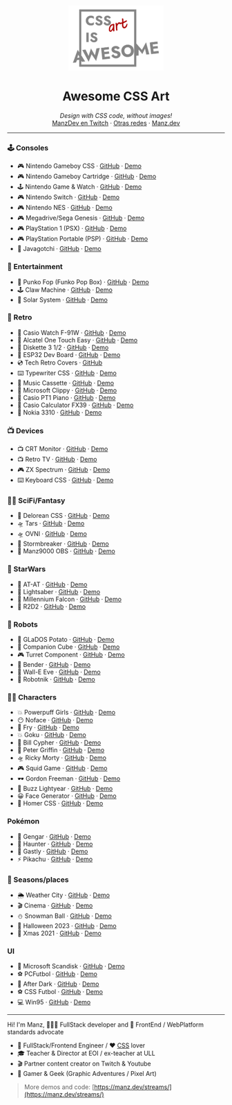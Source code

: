 <div align="center">
  <img height="150" src="./css-art-is-awesome.png">
  <h1>Awesome CSS Art</h1>
  <i>Design with CSS code, without images!</i>
</div>

<div align="center">
  <a href="https://twitch.tv/ManzDev">ManzDev en Twitch</a> · <a href="https://links.manz.dev">Otras redes</a> · <a href="https://manz.dev">Manz.dev</a>
</div>

---

### 🕹️ Consoles
- 🎮 Nintendo Gameboy CSS · [GitHub](https://github.com/ManzDev/twitch-gameboy-css) · [Demo](https://manzdev.github.io/twitch-gameboy-css)
- 🎮 Nintendo Gameboy Cartridge · [GitHub](https://github.com/ManzDev/twitch-gameboy-cartridge) · [Demo](https://manzdev.github.io/twitch-gameboy-cartridge)
- 🕹️ Nintendo Game & Watch · [GitHub](https://github.com/ManzDev/twitch-nintendo-game-watch-css) · [Demo](https://manzdev.github.io/twitch-nintendo-game-watch-css)
- 🎮 Nintendo Switch · [GitHub](https://github.com/ManzDev/twitch-nintendo-switch) · [Demo](https://manzdev.github.io/twitch-nintendo-switch)
- 🎮 Nintendo NES · [GitHub](https://github.com/ManzDev/twitch-nintendo-nes) · [Demo](https://manzdev.github.io/twitch-nintendo-nes)
- 🎮 Megadrive/Sega Genesis · [GitHub](https://github.com/ManzDev/twitch-megadrive-genesis) · [Demo](https://manzdev.github.io/twitch-megadrive-genesis)
- 🎮 PlayStation 1 (PSX) · [GitHub](https://github.com/ManzDev/twitch-psx) · [Demo](https://manzdev.github.io/twitch-psx)
- 🎮 PlayStation Portable (PSP) · [GitHub](https://github.com/ManzDev/twitch-psp) · [Demo](https://manzdev.github.io/twitch-psp)
- 🥚 Javagotchi · [GitHub](https://github.com/ManzDev/javagotchi) · [Demo](https://manzdev.github.io/javagotchi)

### 👾 Entertainment

- 🤖 Punko Fop (Funko Pop Box) · [GitHub](https://github.com/ManzDev/twitch-punko-fop) · [Demo](https://manzdev.github.io/twitch-punko-fop)
- 🕹️ Claw Machine · [GitHub](https://github.com/ManzDev/twitch-claw-machine) · [Demo](https://manzdev.github.io/twitch-claw-machine)
- 🌌 Solar System · [GitHub](https://github.com/ManzDev/twitch-solar-system) · [Demo](https://manzdev.github.io/twitch-solar-system)

### 💾 Retro

- 🎹 Casio Watch F-91W · [GitHub](https://github.com/ManzDev/twitch-casio) · [Demo](https://manzdev.github.io/twitch-casio)
- 📱 Alcatel One Touch Easy · [GitHub](https://github.com/ManzDev/twitch-alcatel-one-touch-easy) · [Demo](https://manzdev.github.io/twitch-alcatel-one-touch-easy)
- 💾 Diskette 3 1/2 · [GitHub](https://github.com/ManzDev/twitch-diskette) · [Demo](https://manzdev.github.io/twitch-diskette)
- 🔌 ESP32 Dev Board · [GitHub](https://github.com/ManzDev/twitch-esp32-css) · [Demo](https://manzdev.github.io/twitch-esp32-css)
- 💿 Tech Retro Covers · [GitHub](https://github.com/ManzDev/twitch-cover-dev)
- ⌨️ Typewriter CSS · [GitHub](https://github.com/ManzDev/twitch-typewriter-css) · [Demo](https://manzdev.github.io/twitch-typewriter-css)
- 💾 Music Cassette · [GitHub](https://github.com/ManzDev/twitch-cassette) · [Demo](https://manzdev.github.io/twitch-cassette)
- 📎 Microsoft Clippy · [GitHub](https://github.com/ManzDev/twitch-clippy) · [Demo](https://manzdev.github.io/twitch-clippy)
- 🎹 Casio PT1 Piano · [GitHub](https://github.com/ManzDev/twitch-casio-pt1) · [Demo](https://manzdev.github.io/twitch-casio-pt1)
- 🎹 Casio Calculator FX39 · [GitHub](https://github.com/ManzDev/twitch-casio-fx39) · [Demo](https://manzdev.github.io/twitch-casio-fx39)
- 📱 Nokia 3310 · [GitHub](https://github.com/ManzDev/twitch-nokia3310) · [Demo](https://manzdev.github.io/twitch-nokia3310)

### 📺 Devices

- 📺 CRT Monitor · [GitHub](https://github.com/ManzDev/twitch-crt-monitor) · [Demo](https://manzdev.github.io/twitch-crt-monitor)
- 📺 Retro TV · [GitHub](https://github.com/ManzDev/twitch-tv) · [Demo](https://manzdev.github.io/twitch-tv)
- 🎮 ZX Spectrum · [GitHub](https://github.com/ManzDev/twitch-zx-spectrum) · [Demo](https://manzdev.github.io/twitch-zx-spectrum)
- ⌨️ Keyboard CSS · [GitHub](https://github.com/ManzDev/twitch-keyboard) · [Demo](https://manzdev.github.io/twitch-keyboard)


### 🧙‍♂️ SciFi/Fantasy

- 🚗 Delorean CSS · [GitHub](https://github.com/ManzDev/twitch-delorean-css) · [Demo](https://manzdev.github.io/twitch-delorean-css)
- 🛸 Tars · [GitHub](https://github.com/ManzDev/twitch-tars) · [Demo](https://manzdev.github.io/twitch-tars)
- 🛸 OVNI · [GitHub](https://github.com/ManzDev/twitch-ovni) · [Demo](https://manzdev.github.io/twitch-ovni)
- 🔨 Stormbreaker · [GitHub](https://github.com/ManzDev/twitch-stormbreaker) · [Demo](https://manzdev.github.io/twitch-stormbreaker)
- 🎥 Manz9000 OBS · [GitHub](https://github.com/ManzDev/twitch-manz9000-obs) · [Demo](https://manzdev.github.io/twitch-manz9000-obs)

### 🌌 StarWars

- 🤖 AT-AT · [GitHub](https://github.com/ManzDev/twitch-at-at) · [Demo](https://manzdev.github.io/twitch-at-at)
- 🔦 Lightsaber · [GitHub](https://github.com/ManzDev/twitch-lightsaber) · [Demo](https://manzdev.github.io/twitch-lightsaber)
- 🚀 Millennium Falcon · [GitHub](https://github.com/ManzDev/twitch-millennium-falcon) · [Demo](https://manzdev.github.io/twitch-millennium-falcon)
- 🤖 R2D2 · [GitHub](https://github.com/ManzDev/twitch-r2d2) · [Demo](https://manzdev.github.io/twitch-r2d2)

### 🤖 Robots

- 🤖 GLaDOS Potato · [GitHub](https://github.com/ManzDev/twitch-glados-potato) · [Demo](https://manzdev.github.io/twitch-glados-potato)
- 🔲 Companion Cube · [GitHub](https://github.com/ManzDev/twitch-companion-cube) · [Demo](https://manzdev.github.io/twitch-companion-cube)
- 🎮 Turret Component · [GitHub](https://github.com/ManzDev/twitch-turret-component) · [Demo](https://manzdev.github.io/twitch-turret-component)
- 🤖 Bender · [GitHub](https://github.com/ManzDev/twitch-bender) · [Demo](https://manzdev.github.io/twitch-bender)
- 🤖 Wall-E Eve · [GitHub](https://github.com/ManzDev/twitch-wall-e-eve) · [Demo](https://manzdev.github.io/twitch-wall-e-eve)
- 🤖 Robotnik · [GitHub](https://github.com/ManzDev/twitch-robotnik) · [Demo](https://manzdev.github.io/twitch-robotnik)

### 🙍‍♂️ Characters

- 💥 Powerpuff Girls · [GitHub](https://github.com/ManzDev/twitch-powerpuffgirls) · [Demo](https://manzdev.github.io/twitch-powerpuffgirls)
- 😶 Noface · [GitHub](https://github.com/ManzDev/twitch-noface) · [Demo](https://manzdev.github.io/twitch-noface)
- 🍳 Fry · [GitHub](https://github.com/ManzDev/twitch-fry) · [Demo](https://manzdev.github.io/twitch-fry)
- 💥 Goku · [GitHub](https://github.com/ManzDev/twitch-goku) · [Demo](https://manzdev.github.io/twitch-goku)
- 🔮 Bill Cypher · [GitHub](https://github.com/ManzDev/twitch-bill-cypher) · [Demo](https://manzdev.github.io/twitch-bill-cypher)
- 🤣 Peter Griffin · [GitHub](https://github.com/ManzDev/twitch-peter-griffin) · [Demo](https://manzdev.github.io/twitch-peter-griffin)
- 🛸 Ricky Morty · [GitHub](https://github.com/ManzDev/twitch-rickymorty) · [Demo](https://manzdev.github.io/twitch-rickymorty)
- 🎮 Squid Game · [GitHub](https://github.com/ManzDev/twitch-squid-game) · [Demo](https://manzdev.github.io/twitch-squid-game)
- 🕶 Gordon Freeman · [GitHub](https://github.com/ManzDev/twitch-gordon-freeman) · [Demo](https://manzdev.github.io/twitch-gordon-freeman)
- 🚀 Buzz Lightyear · [GitHub](https://github.com/ManzDev/twitch-buzz-lightyear) · [Demo](https://manzdev.github.io/twitch-buzz-lightyear)
- 😀 Face Generator · [GitHub](https://github.com/ManzDev/twitch-face-generator) · [Demo](https://manzdev.github.io/twitch-face-generator)
- 🍩 Homer CSS · [GitHub](https://github.com/ManzDev/homer-meme-css) · [Demo](https://manzdev.github.io/homer-meme-css)

### Pokémon

- 👻 Gengar · [GitHub](https://github.com/ManzDev/twitch-gengar) · [Demo](https://manzdev.github.io/twitch-gengar)
- 👻 Haunter · [GitHub](https://github.com/ManzDev/twitch-haunter) · [Demo](https://manzdev.github.io/twitch-haunter)
- 👻 Gastly · [GitHub](https://github.com/ManzDev/twitch-gastly) · [Demo](https://manzdev.github.io/twitch-gastly)
- ⚡ Pikachu · [GitHub](https://github.com/ManzDev/twitch-pikachu) · [Demo](https://manzdev.github.io/twitch-pikachu)

### 🎇 Seasons/places

- 🌦️ Weather City · [GitHub](https://github.com/ManzDev/twitch-weather-city/) · [Demo](https://manzdev.github.io/twitch-weather-city)
- 🎬 Cinema · [GitHub](https://github.com/ManzDev/twitch-cinema) · [Demo](https://manzdev.github.io/twitch-cinema)
- ⛄ Snowman Ball · [GitHub](https://github.com/ManzDev/twitch-snowman-ball) · [Demo](https://manzdev.github.io/twitch-snowman-ball)
- 🎃 Halloween 2023 · [GitHub](https://github.com/ManzDev/twitch-halloween-2023) · [Demo](https://manzdev.github.io/twitch-halloween-2023)
- 🎅 Xmas 2021 · [GitHub](https://github.com/ManzDev/twitch-xmas-2021) · [Demo](https://manzdev.github.io/twitch-xmas-2021)

### UI

- 💾 Microsoft Scandisk · [GitHub](https://github.com/ManzDev/twitch-scandisk) · [Demo](https://manzdev.github.io/twitch-scandisk)
- ⚽ PCFutbol · [GitHub](https://github.com/ManzDev/twitch-pcfutbol) · [Demo](https://manzdev.github.io/twitch-pcfutbol)
- 🌙 After Dark · [GitHub](https://github.com/ManzDev/twitch-after-dark) · [Demo](https://manzdev.github.io/twitch-after-dark)
- ⚽ CSS Futbol · [GitHub](https://github.com/ManzDev/css-futbol) · [Demo](https://manzdev.github.io/css-futbol)
- 💻 Win95 · [GitHub](https://github.com/ManzDev/twitch-win95) · [Demo](https://manzdev.github.io/twitch-win95)

---

Hi! I'm Manz, 👨🏽‍💻 FullStack developer and 🥑 FrontEnd / WebPlatform standards advocate

- 🧰 FullStack/Frontend Engineer / ❤️ [CSS](https://lenguajecss.com/) lover
- 🎓 Teacher & Director at EOI / ex-teacher at ULL
- 🎬 Partner content creator on Twitch & Youtube
- 👾 Gamer & Geek (Graphic Adventures / Pixel Art)

> More demos and code: [https://manz.dev/streams/](https://manz.dev/streams/)
